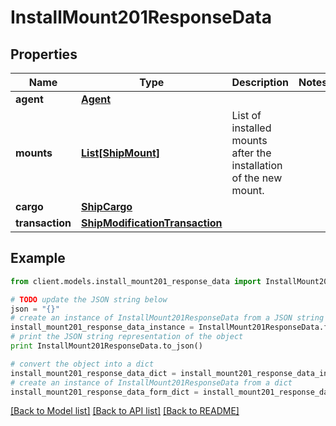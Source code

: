 # InstallMount201ResponseData

## Properties

Name | Type | Description | Notes
------------ | ------------- | ------------- | -------------
**agent** | [**Agent**](Agent.md) |  |
**mounts** | [**List[ShipMount]**](ShipMount.md) | List of installed mounts after the installation of the new mount. |
**cargo** | [**ShipCargo**](ShipCargo.md) |  |
**transaction** | [**ShipModificationTransaction**](ShipModificationTransaction.md) |  |

## Example

```python
from client.models.install_mount201_response_data import InstallMount201ResponseData

# TODO update the JSON string below
json = "{}"
# create an instance of InstallMount201ResponseData from a JSON string
install_mount201_response_data_instance = InstallMount201ResponseData.from_json(json)
# print the JSON string representation of the object
print InstallMount201ResponseData.to_json()

# convert the object into a dict
install_mount201_response_data_dict = install_mount201_response_data_instance.to_dict()
# create an instance of InstallMount201ResponseData from a dict
install_mount201_response_data_form_dict = install_mount201_response_data.from_dict(install_mount201_response_data_dict)
```

[[Back to Model list]](../README.md#documentation-for-models) [[Back to API list]](../README.md#documentation-for-api-endpoints) [[Back to README]](../README.md)
